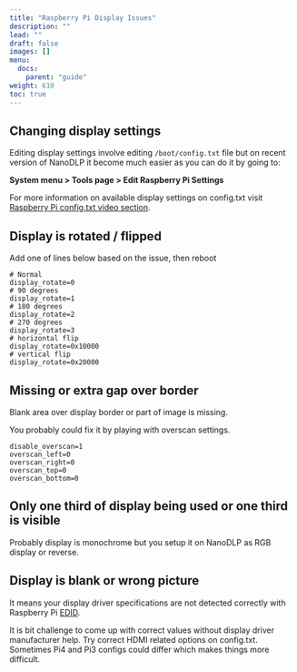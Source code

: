 ```yaml
---
title: "Raspberry Pi Display Issues"
description: ""
lead: ""
draft: false
images: []
menu: 
  docs:
    parent: "guide"
weight: 610
toc: true
---
```


## Changing display settings

Editing display settings involve editing `/boot/config.txt` file but on recent version of NanoDLP it become much easier as you can do it by going to: 

**System menu > Tools page > Edit Raspberry Pi Settings**

For more information on available display settings on config.txt visit [Raspberry Pi config.txt video section](https://www.raspberrypi.org/documentation/configuration/config-txt/video.md).

## Display is rotated / flipped

Add one of lines below based on the issue, then reboot

```
# Normal
display_rotate=0
# 90 degrees
display_rotate=1
# 180 degrees
display_rotate=2
# 270 degrees
display_rotate=3
# horizontal flip
display_rotate=0x10000
# vertical flip
display_rotate=0x20000
```

## Missing or extra gap over border

Blank area over display border or part of image is missing.

You probably could fix it by playing with overscan settings.

```
disable_overscan=1
overscan_left=0
overscan_right=0
overscan_top=0
overscan_bottom=0
```

## Only one third of display being used or one third is visible

Probably display is monochrome but you setup it on NanoDLP as RGB display or reverse.

## Display is blank or wrong picture

It means your display driver specifications are not detected correctly with Raspberry Pi [EDID](https://en.wikipedia.org/wiki/Extended_Display_Identification_Data). 

It is bit challenge to come up with correct values without display driver manufacturer help. Try correct HDMI related options on config.txt. Sometimes Pi4 and Pi3 configs could differ which makes things more difficult.

